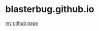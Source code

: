 blasterbug.github.io
====================

[my github page](http://blasterbug.github.io/glossygloss/ "blasterbug's gh page")
